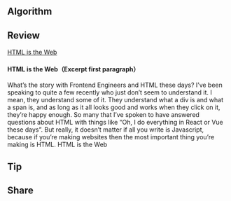 ## Algorithm

##  Review
[ HTML is the Web](https://www.petelambert.com/journal/html-is-the-web)
#### HTML is the Web（Excerpt first paragraph）
What’s the story with Frontend Engineers and HTML these days?
I’ve been speaking to quite a few recently who just don’t seem to understand it. 
I mean, they understand some of it. They understand what a div is and what a span is,
and as long as it all looks good and works when they click on it, they’re happy enough. 
So many that I’ve spoken to have answered questions about HTML with things like “Oh, 
I do everything in React or Vue these days”. But really, it doesn’t matter if all you write is Javascript,
because if you’re making websites then the most important thing you’re making is HTML.
HTML is the Web 
## Tip

## Share
